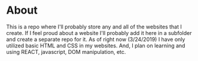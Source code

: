 # About
This is a repo where I'll probably store any and all of the websites that I create. If I feel proud about a website I'll probably add it
here in a subfolder and create a separate repo for it. As of right now (3/24/2019) I have only utilized basic HTML and CSS in my websites. 
And, I plan on learning and using REACT, javascript, DOM manipulation, etc.
